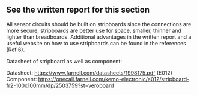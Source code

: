 ## See the written report for this section

All sensor circuits should be built on stripboards since the connections are more secure, stripboards are better use for space, smaller, thinner and lighter than breadboards. Additional advantages in the written report and a useful website on how to use stripboards can be found in the references (Ref 6). 

Datasheet of stripboard as well as component: 

Datasheet: https://www.farnell.com/datasheets/1998175.pdf (E012)
Component: https://onecall.farnell.com/kemo-electronic/e012/stripboard-fr2-100x100mm/dp/2503759?st=veroboard
